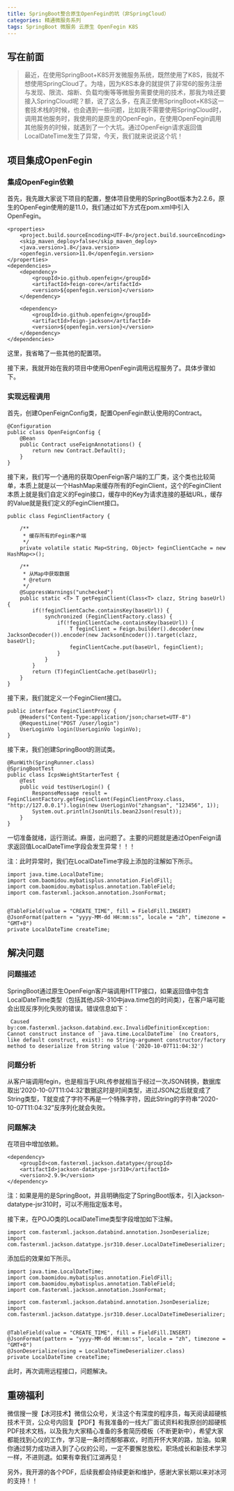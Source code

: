 ```yaml
---
title: SpringBoot整合原生OpenFegin的坑（非SpringCloud）
categories: 精通微服务系列
tags: SpringBoot 微服务 云原生 OpenFegin K8S
---
```

## 写在前面

>
> 最近，在使用SpringBoot+K8S开发微服务系统，既然使用了K8S，我就不想使用SpringCloud了。为啥，因为K8S本身的就提供了非常6的服务注册与发现、限流、熔断、负载均衡等等微服务需要使用的技术，那我为啥还要接入SpringCloud呢？额，说了这么多，在真正使用SpringBoot+K8S这一套技术栈的时候，也会遇到一些问题，比如我不需要使用SpringCloud时，调用其他服务时，我使用的是原生的OpenFegin，在使用OpenFegin调用其他服务的时候，就遇到了一个大坑。通过OpenFeign请求返回值LocalDateTime发生了异常，今天，我们就来说说这个坑！

## 项目集成OpenFegin

### 集成OpenFegin依赖

首先，我先跟大家说下项目的配置，整体项目使用的SpringBoot版本为2.2.6，原生的OpenFegin使用的是11.0，我们通过如下方式在pom.xml中引入OpenFegin。

    
    
    <properties>
        <project.build.sourceEncoding>UTF-8</project.build.sourceEncoding>
        <skip_maven_deploy>false</skip_maven_deploy>
        <java.version>1.8</java.version>
        <openfegin.version>11.0</openfegin.version>
    </properties>
    <dependencies>
        <dependency>
            <groupId>io.github.openfeign</groupId>
            <artifactId>feign-core</artifactId>
            <version>${openfegin.version}</version>
        </dependency>
    
        <dependency>
            <groupId>io.github.openfeign</groupId>
            <artifactId>feign-jackson</artifactId>
            <version>${openfegin.version}</version>
        </dependency>
    </dependencies>
    

这里，我省略了一些其他的配置项。

接下来，我就开始在我的项目中使用OpenFegin调用远程服务了。具体步骤如下。

### 实现远程调用

首先，创建OpenFeignConfig类，配置OpenFegin默认使用的Contract。

    
    
    @Configuration
    public class OpenFeignConfig {
    	@Bean
    	public Contract useFeignAnnotations() {
    		return new Contract.Default();
    	}
    }
    

接下来，我们写一个通用的获取OpenFeign客户端的工厂类，这个类也比较简单，本质上就是以一个HashMap来缓存所有的FeginClient，这个的FeginClient本质上就是我们自定义的Fegin接口，缓存中的Key为请求连接的基础URL，缓存的Value就是我们定义的FeginClient接口。

    
    
    public class FeginClientFactory {
    	
    	/**
    	 * 缓存所有的Fegin客户端
    	 */
    	private volatile static Map<String, Object> feginClientCache = new HashMap<>();
    	
    	/**
    	 * 从Map中获取数据
    	 * @return 
    	 */
    	@SuppressWarnings("unchecked")
    	public static <T> T getFeginClient(Class<T> clazz, String baseUrl){
    		if(!feginClientCache.containsKey(baseUrl)) {
    			synchronized (FeginClientFactory.class) {
    				if(!feginClientCache.containsKey(baseUrl)) {
    					T feginClient = Feign.builder().decoder(new JacksonDecoder()).encoder(new JacksonEncoder()).target(clazz, baseUrl);
    					feginClientCache.put(baseUrl, feginClient);
    				}
    			}
    		}
    		return (T)feginClientCache.get(baseUrl);
    	}
    }
    

接下来，我们就定义一个FeginClient接口。

    
    
    public interface FeginClientProxy {
    	@Headers("Content-Type:application/json;charset=UTF-8")
    	@RequestLine("POST /user/login")
    	UserLoginVo login(UserLoginVo loginVo);
    }
    

接下来，我们创建SpringBoot的测试类。

    
    
    @RunWith(SpringRunner.class)
    @SpringBootTest
    public class IcpsWeightStarterTest {
    	@Test
    	public void testUserLogin() {
    		ResponseMessage result = FeginClientFactory.getFeginClient(FeginClientProxy.class, "http://127.0.0.1").login(new UserLoginVo("zhangsan", "123456", 1));
    		System.out.println(JsonUtils.bean2Json(result));
    	}
    }
    

一切准备就绪，运行测试。麻蛋，出问题了。主要的问题就是通过OpenFeign请求返回值LocalDateTime字段会发生异常！！！

注：此时异常时，我们在LocalDateTime字段上添加的注解如下所示。

    
    
    import java.time.LocalDateTime;
    import com.baomidou.mybatisplus.annotation.FieldFill;
    import com.baomidou.mybatisplus.annotation.TableField;
    import com.fasterxml.jackson.annotation.JsonFormat;
    
    
    @TableField(value = "CREATE_TIME", fill = FieldFill.INSERT)
    @JsonFormat(pattern = "yyyy-MM-dd HH:mm:ss", locale = "zh", timezone = "GMT+8")
    private LocalDateTime createTime;
    

## 解决问题

### 问题描述

SpringBoot通过原生OpenFeign客户端调用HTTP接口，如果返回值中包含LocalDateTime类型（包括其他JSR-310中java.time包的时间类），在客户端可能会出现反序列化失败的错误。错误信息如下：

    
    
     Caused by:com.fasterxml.jackson.databind.exc.InvalidDefinitionException: Cannot construct instance of `java.time.LocalDateTime` (no Creators, like default construct, exist): no String-argument constructor/factory method to deserialize from String value ('2020-10-07T11:04:32')
    

### 问题分析

从客户端调用fegin，也是相当于URL传参就相当于经过一次JSON转换，数据库取出‘2020-10-07T11:04:32’数据这时是时间类型，进过JSON之后就变成了String类型，T就变成了字符不再是一个特殊字符，因此String的字符串“2020-10-07T11:04:32”反序列化就会失败。

### 问题解决

在项目中增加依赖。

    
    
    <dependency>
        <groupId>com.fasterxml.jackson.datatype</groupId>
        <artifactId>jackson-datatype-jsr310</artifactId>
        <version>2.9.9</version>
    </dependency>
    

注：如果是用的是SpringBoot，并且明确指定了SpringBoot版本，引入jackson-datatype-jsr310时，可以不用指定版本号。

接下来，在POJO类的LocalDateTime类型字段增加如下注解。

    
    
    import com.fasterxml.jackson.databind.annotation.JsonDeserialize;
    import com.fasterxml.jackson.datatype.jsr310.deser.LocalDateTimeDeserializer;
    

添加后的效果如下所示。

    
    
    import java.time.LocalDateTime;
    import com.baomidou.mybatisplus.annotation.FieldFill;
    import com.baomidou.mybatisplus.annotation.TableField;
    import com.fasterxml.jackson.annotation.JsonFormat;
    
    import com.fasterxml.jackson.databind.annotation.JsonDeserialize;
    import com.fasterxml.jackson.datatype.jsr310.deser.LocalDateTimeDeserializer;
    
    
    @TableField(value = "CREATE_TIME", fill = FieldFill.INSERT)
    @JsonFormat(pattern = "yyyy-MM-dd HH:mm:ss", locale = "zh", timezone = "GMT+8")
    @JsonDeserialize(using = LocalDateTimeDeserializer.class)
    private LocalDateTime createTime;
    

此时，再次调用远程接口，问题解决。

## 重磅福利

微信搜一搜【冰河技术】微信公众号，关注这个有深度的程序员，每天阅读超硬核技术干货，公众号内回复【PDF】有我准备的一线大厂面试资料和我原创的超硬核PDF技术文档，以及我为大家精心准备的多套简历模板（不断更新中），希望大家都能找到心仪的工作，学习是一条时而郁郁寡欢，时而开怀大笑的路，加油。如果你通过努力成功进入到了心仪的公司，一定不要懈怠放松，职场成长和新技术学习一样，不进则退。如果有幸我们江湖再见！

另外，我开源的各个PDF，后续我都会持续更新和维护，感谢大家长期以来对冰河的支持！！

